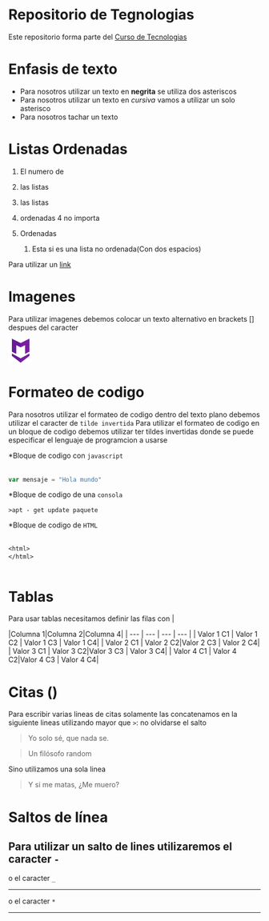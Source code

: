 # Repositorio de Tegnologias

Este repositorio forma parte del [Curso de Tecnologias](https://github.com/adrianeguez/Tec_Web_Js_2016_B)


# Enfasis de texto

* Para nosotros utilizar un texto en **negrita** se utiliza dos asteriscos
* Para nosotros utilizar un texto en *cursiva* vamos a utilizar un solo asterisco
* Para nosotros tachar un texto

# Listas Ordenadas

1. El numero de 
2. las listas
2. las listas
1. ordenadas 
4 no importa

1. Ordenadas
   1. Esta si es una lista no ordenada(Con dos espacios)
   
Para utilizar un [link](https://github.com/adrianeguez/Tec_Web_Js_2016_B)

# Imagenes
Para utilizar imagenes debemos colocar un texto alternativo en brackets [] despues del caracter

![Imagen de Js color amarillo](https://github.com/adam-p/markdown-here/raw/master/src/common/images/icon48.png "Logo Title Text 1")

# Formateo de codigo
Para nosotros utilizar el formateo de codigo dentro del texto plano debemos utilizar el caracter de `tilde invertida`
Para utilizar el formateo de codigo en un bloque de codigo debemos utilizar ter tildes invertidas donde se puede especificar el lenguaje de programcion a usarse 

*Bloque de codigo con `javascript`
````Javascript

var mensaje = "Hola mundo"

```` 
*Bloque de codigo de una `consola`

```
>apt - get update paquete

```

*Bloque de codigo de `HTML`

```

<html>
</html>


```

# Tablas

Para usar tablas necesitamos definir las filas con | 

|Columna 1|Columna 2|Columna 4|
| --- | --- | --- | --- |
| Valor 1 C1 | Valor 1 C2 | Valor 1 C3 | Valor 1 C4|
| Valor 2 C1 | Valor 2 C2|Valor 2 C3 | Valor 2 C4|
| Valor 3 C1 | Valor 3 C2|Valor 3 C3 | Valor 3 C4|
| Valor 4 C1 | Valor 4 C2|Valor 4 C3 | Valor 4 C4|

# Citas ()

Para escribir varias lineas de citas solamente las concatenamos en la siguiente 
lineas utilizando mayor que   `>`: no olvidarse el salto

> Yo solo sé, que nada se.

> Un filósofo random

Sino utilizamos una sola linea 

> Y si me matas, ¿Me muero?


# Saltos de línea
Para utilizar un salto de lines utilizaremos el caracter `-`
---

o el caracter `_`
___

o el caracter `*`

***